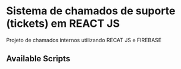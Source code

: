 # Sistema de chamados de suporte (tickets) em REACT JS

Projeto de chamados internos utilizando RECAT JS e FIREBASE

## Available Scripts
